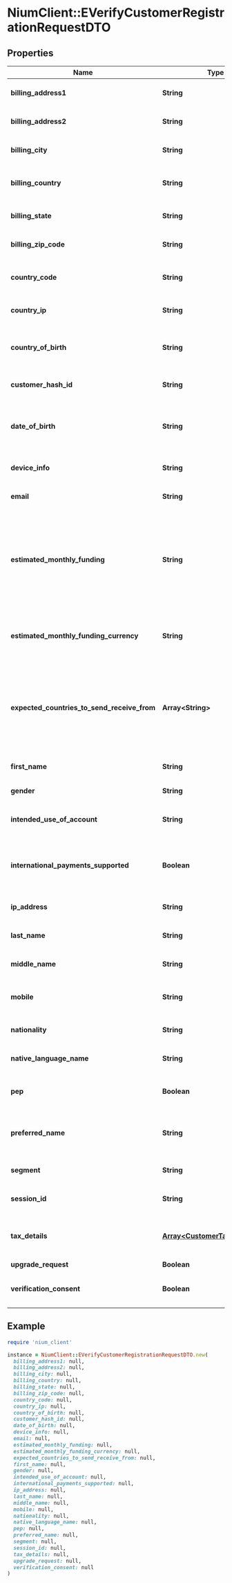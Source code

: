 # NiumClient::EVerifyCustomerRegistrationRequestDTO

## Properties

| Name | Type | Description | Notes |
| ---- | ---- | ----------- | ----- |
| **billing_address1** | **String** | This field accepts the line 1 of customer’s billing address. Maximum character limit: 40 |  |
| **billing_address2** | **String** | This field accepts the line 2 of customer’s billing address. Maximum character limit: 40 | [optional] |
| **billing_city** | **String** | This field accepts the city of customer’s billing address. Maximum character limit: 20 |  |
| **billing_country** | **String** | This field accepts the 2-letter [ISO Alpha-2 country code](doc:currency-and-country-codes) denoting the country of customer’s billing address. |  |
| **billing_state** | **String** | This field accepts the state of customer’s billing address. Maximum character limit: 30 | [optional] |
| **billing_zip_code** | **String** | This field accepts the zipcode of customer’s billing address. Maximum character limit: 10 |  |
| **country_code** | **String** | This field accepts the 2-letter [ISO Alpha-2 country code](doc:currency-and-country-codes) denoting the country prefix code to the customer’s mobile number. |  |
| **country_ip** | **String** | This field accepts the country IP for the device by the customer for initiating the request. | [optional] |
| **country_of_birth** | **String** | This field accepts the 2-letter [ISO country code](doc:currency-and-country-codes) denoting the customer’s country of birth. Note: This field is mandatory for EU and UK. | [optional] |
| **customer_hash_id** | **String** | This field accepts previously generated unique customer identifier of customer. |  |
| **date_of_birth** | **String** | This field accepts the date of birth of the customer in YYYY-MM-DD format. Minimum customer age should be 18 years. Discuss with your NIUM account manager for any special use-cases. |  |
| **device_info** | **String** | This field accepts the OS of the device used by the customer for initiating the request. | [optional] |
| **email** | **String** | This field accepts the unique email address of the customer. Maximum character limit: 60 |  |
| **estimated_monthly_funding** | **String** | This field accepts the estimated monthly funding amount expected in the wallet. This field is required when estimatedMonthlyFundingCurrency field is provided in the request. The possible values are: • &lt;1000 • 1000-5000 • 5001-10000 • 10001-20000 • &gt;20000 Note: This field is mandatory for EU and UK. | [optional] |
| **estimated_monthly_funding_currency** | **String** | This field accepts the 3-letter [ISO-4217 currency code](doc:currency-and-country-codes) in which estimated monthly funding is expected in the wallet, for example, SGD. Note: This field is mandatory for EU and UK. | [optional] |
| **expected_countries_to_send_receive_from** | **Array&lt;String&gt;** | This is an array of 2-letter [ISO Alpha-2 country code](doc:currency-and-country-codes) to allow the client to capture the expected countries to send/receive international payments from. This field is required when internationalPaymentsSupported field is true, for example, [“FR”, “DE”]. Note: This field is mandatory for EU and UK. | [optional] |
| **first_name** | **String** | This field accepts the first name of the customer. Maximum character limit: 40 |  |
| **gender** | **String** | This field accepts the gender of the customer. | [optional] |
| **intended_use_of_account** | **String** | **Conditional** This field accepts the customer’s intended use of account.  Note: This field is mandatory for EU and UK. | [optional] |
| **international_payments_supported** | **Boolean** | This field specifies if the customer will be doing International send/receive payments. The default value will be false. Note: This field is mandatory for EU and UK. | [optional] |
| **ip_address** | **String** | This field accepts the IP address of the device used by the customer for initiating the request. | [optional] |
| **last_name** | **String** | This field accepts the last name of the customer. Maximum character limit: 40 |  |
| **middle_name** | **String** | This field accepts the middle name of the customer. Maximum character limit: 40 | [optional] |
| **mobile** | **String** | This field accepts the mobile number of the customer without the country prefix code. Maximum character limit: 20 |  |
| **nationality** | **String** | This field accepts the 2-letter [ISO Alpha-2 country code](doc:currency-and-country-codes) denoting the customer’s citizenship. |  |
| **native_language_name** | **String** | This field accepts the customer&#39;s name in native language. Maximum character limit: 40 | [optional] |
| **pep** | **Boolean** | This field specifies if the customer is a Politically Exposed Person (PEP) or not. Note: This field is mandatory for EU and UK. | [optional] |
| **preferred_name** | **String** | This field accepts the common name or preferred name of the customer. It is also acceptable to pass the first name in this field. Maximum character limit: 40 | [optional] |
| **segment** | **String** | This field accepts the fee segment associated with a client. Maximum character limit: 64 | [optional] |
| **session_id** | **String** | This field accepts the session ID for the session of the customer for initiating the request. | [optional] |
| **tax_details** | [**Array&lt;CustomerTaxDetailDTO&gt;**](CustomerTaxDetailDTO.md) | This is an array of tax details provided for compliance onboarding for EU customers. Note: This field is mandatory for EU and UK. | [optional] |
| **upgrade_request** | **Boolean** |  | [optional] |
| **verification_consent** | **Boolean** | This field specifies if the electronic verification consent to process customer data for compliance or not. |  |

## Example

```ruby
require 'nium_client'

instance = NiumClient::EVerifyCustomerRegistrationRequestDTO.new(
  billing_address1: null,
  billing_address2: null,
  billing_city: null,
  billing_country: null,
  billing_state: null,
  billing_zip_code: null,
  country_code: null,
  country_ip: null,
  country_of_birth: null,
  customer_hash_id: null,
  date_of_birth: null,
  device_info: null,
  email: null,
  estimated_monthly_funding: null,
  estimated_monthly_funding_currency: null,
  expected_countries_to_send_receive_from: null,
  first_name: null,
  gender: null,
  intended_use_of_account: null,
  international_payments_supported: null,
  ip_address: null,
  last_name: null,
  middle_name: null,
  mobile: null,
  nationality: null,
  native_language_name: null,
  pep: null,
  preferred_name: null,
  segment: null,
  session_id: null,
  tax_details: null,
  upgrade_request: null,
  verification_consent: null
)
```

